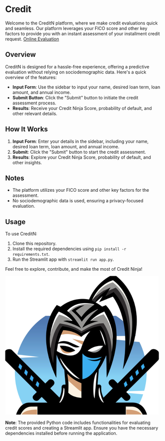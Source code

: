 # Credit

Welcome to the CreditN platform, where we make credit evaluations quick and seamless. Our platform leverages your FICO score and other key factors to provide you with an instant assessment of your installment credit request.
[Online Evaluation](https://creditscoringsimulation.streamlit.app/)

## Overview

CreditN is designed for a hassle-free experience, offering a predictive evaluation without relying on sociodemographic data. Here's a quick overview of the features:

- **Input Form**: Use the sidebar to input your name, desired loan term, loan amount, and annual income.
- **Submit Button**: Click the "Submit" button to initiate the credit assessment process.
- **Results**: Receive your Credit Ninja Score, probability of default, and other relevant details.

## How It Works

1. **Input Form**: Enter your details in the sidebar, including your name, desired loan term, loan amount, and annual income.
2. **Submit**: Click the "Submit" button to start the credit assessment.
3. **Results**: Explore your Credit Ninja Score, probability of default, and other insights.

## Notes

- The platform utilizes your FICO score and other key factors for the assessment.
- No sociodemographic data is used, ensuring a privacy-focused evaluation.

## Usage

To use CreditN:

1. Clone this repository.
2. Install the required dependencies using `pip install -r requirements.txt`.
3. Run the Streamlit app with `streamlit run app.py`.

Feel free to explore, contribute, and make the most of Credit Ninja!

![CreditN](ninja.png)

**Note**: The provided Python code includes functionalities for evaluating credit scores and creating a Streamlit app. Ensure you have the necessary dependencies installed before running the application.
